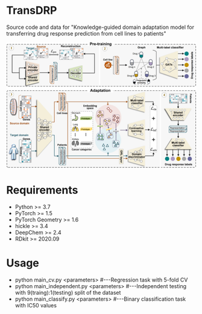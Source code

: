 # TransDRP
Source code and data for "Knowledge-guided domain adaptation model for transferring drug response prediction from cell lines to patients"

![Framework of TransDRP](https://github.com/liuxuan666/TransDRP/blob/main/pipeline.png)  

# Requirements
* Python >= 3.7
* PyTorch >= 1.5
* PyTorch Geometry >= 1.6
* hickle >= 3.4
* DeepChem >= 2.4
* RDkit >= 2020.09

# Usage
* python main_cv.py \<parameters\>  #---Regression task with 5-fold CV
* python main_independent.py \<parameters\> #---Independent testing with 9(traing):1(testing) split of the dataset
* python main_classify.py \<parameters\> #---Binary classification task with IC50 values
